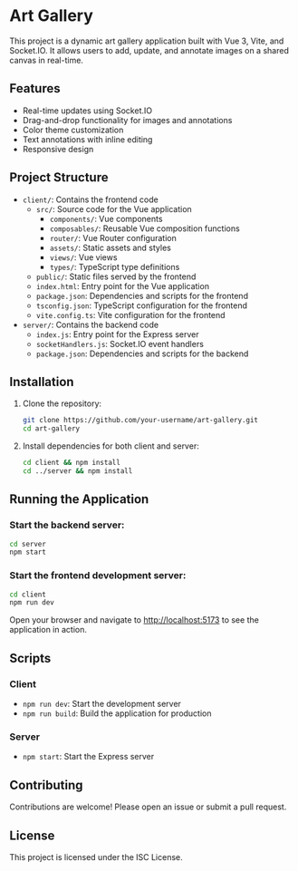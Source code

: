# Art Gallery

This project is a dynamic art gallery application built with Vue 3, Vite, and Socket.IO. It allows users to add, update, and annotate images on a shared canvas in real-time.

## Features

- Real-time updates using Socket.IO
- Drag-and-drop functionality for images and annotations
- Color theme customization
- Text annotations with inline editing
- Responsive design

## Project Structure

- `client/`: Contains the frontend code
  - `src/`: Source code for the Vue application
    - `components/`: Vue components
    - `composables/`: Reusable Vue composition functions
    - `router/`: Vue Router configuration
    - `assets/`: Static assets and styles
    - `views/`: Vue views
    - `types/`: TypeScript type definitions
  - `public/`: Static files served by the frontend
  - `index.html`: Entry point for the Vue application
  - `package.json`: Dependencies and scripts for the frontend
  - `tsconfig.json`: TypeScript configuration for the frontend
  - `vite.config.ts`: Vite configuration for the frontend
- `server/`: Contains the backend code
  - `index.js`: Entry point for the Express server
  - `socketHandlers.js`: Socket.IO event handlers
  - `package.json`: Dependencies and scripts for the backend

## Installation

1. Clone the repository:
   ```sh
   git clone https://github.com/your-username/art-gallery.git
   cd art-gallery
   ```
2. Install dependencies for both client and server:
   ```sh
   cd client && npm install
   cd ../server && npm install
   ```

## Running the Application

### Start the backend server:
```sh
cd server
npm start
```

### Start the frontend development server:
```sh
cd client
npm run dev
```

Open your browser and navigate to [http://localhost:5173](http://localhost:5173) to see the application in action.

## Scripts

### Client

- `npm run dev`: Start the development server
- `npm run build`: Build the application for production

### Server

- `npm start`: Start the Express server

## Contributing

Contributions are welcome! Please open an issue or submit a pull request.

## License

This project is licensed under the ISC License.
